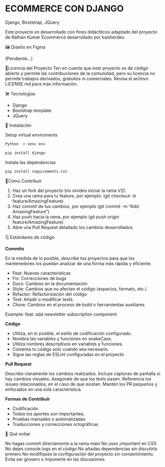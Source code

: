 # ECOMMERCE CON DJANGO

Django, Bootstrap, JQuery

Este proyecto es desarrollado con fines didáctitcos adaptado del proyecto de Rathan Kumar
Ecommerce desarrollado por kaisherdev.

🖼️ Diseño en Figma

(Pendiente...)

📝Licencia del Proyecto
Ten en cuenta que este proyecto es de código abierto y permite las contribuciones de la comunidad, pero su licencia no permite trabajos derivados, gratuitos ni comerciales. Revisa el archivo LICENSE.md para más información.

🛠️ Tecnologías

- Django
- Bootstrap template
- JQuery

🔧 Instalación

Setup virtual enviroments

```sh
Python -m venv env
```
```sh
pip install django
```

Instala las dependencias

```sh
pip install requirements.txt
```

🤝Cómo Contribuir

1.	Haz un fork del proyecto (no olvides iniciar la rama V2).
2.	Crea una rama para tu feature, por ejemplo: (git checkout -b feature/AmazingFeature)
3.	Haz commit de tus cambios, por ejemplo (git commit -m “Add: AmazingFeature”)
4.	Haz push hacia la rama, por ejemplo (git push origin feature/AmazingFeature)
5.	Abre una Pull Request detallado los cambios desarrollados.

🗒️ Estándares de código

**Commits**

En la medida de lo posible, describe tus proyectos para que los mantenedores los puedan analizar de una forma más rápida y eficiente.

- Feat: Nuevas características
- Fix: Correcciones de bugs
- Docs: Cambios en la documentación
- Style: Cambios que no afectan el código (espacios, formato, etc.)
- Refactor: Refactorización del código
- Test: Añadir o modificar tests.
- Chore: Cambios en el proceso de build o herramientas auxiliares

Example: feat: add newsletter subscription component

**Código**

- Utiliza, en lo posible, el estilo de codificación configurado.
- Nombra las variables y funciones en snakeCase.
- Utiliza nombres descriptivos en variables y funciones.
- Comenta tu código solo cuando sea necesario.
- Sigue las reglas de ESLint configuradas en el proyecto

**Pull Request**

Describe claramente los cambios realizados.
Incluye capturas de pantalla si hay cambios visuales.
Asegúrate de que los tests pasen.
Referencia los issues relacionados, en el caso de que existan.
Mantén los PR pequeños y enfocados en una sola característica.

**Formas de Contribuir**

- Codificación
- Todos los aportes son importantes.
- Pruebas manuales o automatizadas
- Traducciones y correcciones ortográficas


🚫 Qué evitar

No hagas commit directamente a la rama main
No uses ¡important en CSS
No dejes console.logs en el código
No añadas dependencias sin discutirlo primero
No modifiques la configuración del proyecto sin consentimiento.
Evita ser grosero o imponerte en las discusiones.

